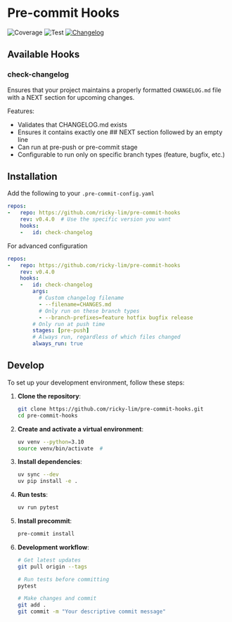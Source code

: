 # Pre-commit Hooks

![Coverage](https://img.shields.io/badge/coverage-100.00%25-brightgreen)
![Test](https://github.com/ricky-lim/pre-commit-hooks/actions/workflows/test.yml/badge.svg)
[![Changelog](https://img.shields.io/badge/changelog-Common%20Changelog-blue.svg)](CHANGELOG.md)

## Available Hooks

### check-changelog

Ensures that your project maintains a properly formatted `CHANGELOG.md` file with a NEXT section for upcoming changes.

Features:
- Validates that CHANGELOG.md exists
- Ensures it contains exactly one ## NEXT section followed by an empty line
- Can run at pre-push or pre-commit stage
- Configurable to run only on specific branch types (feature, bugfix, etc.)

## Installation

Add the following to your `.pre-commit-config.yaml`

```yaml
repos:
-   repo: https://github.com/ricky-lim/pre-commit-hooks
    rev: v0.4.0  # Use the specific version you want
    hooks:
    -   id: check-changelog
```

For advanced configuration

```yaml
repos:
-   repo: https://github.com/ricky-lim/pre-commit-hooks
    rev: v0.4.0
    hooks:
    -   id: check-changelog
        args:
          # Custom changelog filename
          - --filename=CHANGES.md
          # Only run on these branch types
          - --branch-prefixes=feature hotfix bugfix release
        # Only run at push time
        stages: [pre-push]
        # Always run, regardless of which files changed
        always_run: true
```

## Develop

To set up your development environment, follow these steps:

1. **Clone the repository**:
    ```bash
    git clone https://github.com/ricky-lim/pre-commit-hooks.git
    cd pre-commit-hooks
    ```

2. **Create and activate a virtual environment**:
    ```bash
    uv venv --python=3.10
    source venv/bin/activate  #
    ```

3. **Install dependencies**:
    ```bash
    uv sync --dev
    uv pip install -e .
    ```

4.  **Run tests**:
    ```bash
    uv run pytest
    ```

5. **Install precommit**:
   ```bash
   pre-commit install
   ```

6. **Development workflow**:
    ```bash
    # Get latest updates
    git pull origin --tags

    # Run tests before committing
    pytest

    # Make changes and commit
    git add .
    git commit -m "Your descriptive commit message"
    ```

